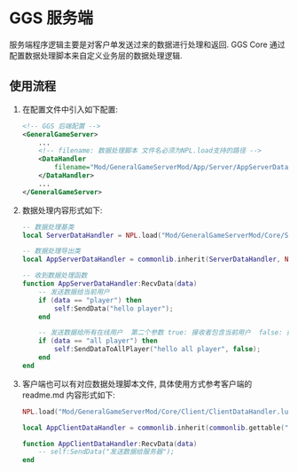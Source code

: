 
# GGS 服务端

服务端程序逻辑主要是对客户单发送过来的数据进行处理和返回. GGS Core 通过配置数据处理脚本来自定义业务层的数据处理逻辑.

## 使用流程

1. 在配置文件中引入如下配置:

    ```xml
    <!-- GGS 后端配置 -->
    <GeneralGameServer>
        ...
        <!-- filename: 数据处理脚本 文件名必须为NPL.load支持的路径 -->
        <DataHandler
            filename="Mod/GeneralGameServerMod/App/Server/AppServerDataHandler.lua">
        </DataHandler>
        ...
    </GeneralGameServer>
    ```

2. 数据处理内容形式如下:

    ```lua
    -- 数据处理基类
    local ServerDataHandler = NPL.load("Mod/GeneralGameServerMod/Core/Server/ServerDataHandler.lua");

    -- 数据处理导出类
    local AppServerDataHandler = commonlib.inherit(ServerDataHandler, NPL.export());

    -- 收到数据处理函数
    function AppServerDataHandler:RecvData(data)
        -- 发送数据给当前用户
        if (data == "player") then 
            self:SendData("hello player");
        end

        -- 发送数据给所有在线用户  第二个参数 true: 接收者包含当前用户  false: 接收者不包含当前用户
        if (data == "all player") then
            self:SendDataToAllPlayer("hello all player", false);
        end
    end
    ```

3. 客户端也可以有对应数据处理脚本文件, 具体使用方式参考客户端的 readme.md 内容形式如下:

    ```lua
    NPL.load("Mod/GeneralGameServerMod/Core/Client/ClientDataHandler.lua");

    local AppClientDataHandler = commonlib.inherit(commonlib.gettable("Mod.GeneralGameServerMod.Core.Client.ClientDataHandler"), NPL.export());

    function AppClientDataHandler:RecvData(data)
        -- self:SendData("发送数据给服务器");
    end
    ```
